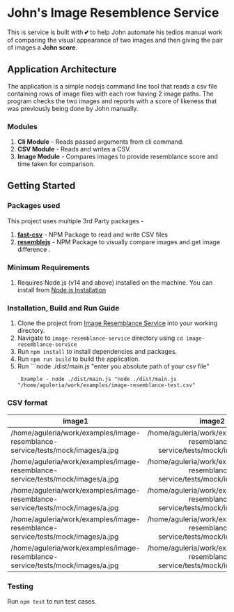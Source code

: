 # John's Image Resemblence Service

This is service is built with 💕 to help John automate his tedios manual work
of comparing the visual appearance of two images and then giving the pair of images a **John score**.

## Application Architecture

The application is a simple nodejs command line tool
that reads a csv file containing rows of image files with each row
having 2 image paths. The program checks the two images and reports
with a score of likeness that was previously being done by John manually.

### Modules

1. **Cli Module** - Reads passed arguments from cli command.
2. **CSV Module** - Reads and writes a CSV.
3. **Image Module** - Compares images to provide resemblance score and time taken for comparison.

## Getting Started

### Packages used

This project uses multiple 3rd Party packages -

1. **[fast-csv](https://www.npmjs.com/package/fast-csv)** - NPM Package to read and write CSV files
2. **[resemblejs](https://www.npmjs.com/package/resemblejs)** - NPM Package to visually compare images and get image difference .

### Minimum Requirements

1.  Requires Node.js (v14 and above) installed on the machine. You can install from [Node.js Installation](https://nodejs.org/en/download/)

### Installation, Build and Run Guide

1. Clone the project from [Image Resemblance Service](https://github.com/aguleria91/image-resemblance-service) into your working directory.
2. Navigate to `image-resemblance-service` directory using `cd image-resemblance-service`
3. Run `npm install` to install dependencies and packages.
4. Run `npm run build` to build the application.
5. Run ```node ./dist/main.js "enter you absolute path of your csv file"
   ```
    Example - node ./dist/main.js "node ./dist/main.js "/home/aguleria/work/examples/image-resemblance-test.csv"
   ```

### CSV format

| image1                                                                         |                                     image2                                     |
| ------------------------------------------------------------------------------ | :----------------------------------------------------------------------------: |
| /home/aguleria/work/examples/image-resemblance-service/tests/mock/images/a.jpg | /home/aguleria/work/examples/image-resemblance-service/tests/mock/images/a.jpg |
| /home/aguleria/work/examples/image-resemblance-service/tests/mock/images/a.jpg | /home/aguleria/work/examples/image-resemblance-service/tests/mock/images/a.jpg |
| /home/aguleria/work/examples/image-resemblance-service/tests/mock/images/a.jpg | /home/aguleria/work/examples/image-resemblance-service/tests/mock/images/a.jpg |
| /home/aguleria/work/examples/image-resemblance-service/tests/mock/images/a.jpg | /home/aguleria/work/examples/image-resemblance-service/tests/mock/images/a.jpg |
| /home/aguleria/work/examples/image-resemblance-service/tests/mock/images/a.jpg | /home/aguleria/work/examples/image-resemblance-service/tests/mock/images/a.jpg |

### Testing

Run `npm test` to run test cases.
